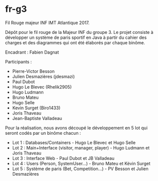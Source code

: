 # fr-g3
Fil Rouge majeur INF IMT Atlantique 2017. 

Dépôt pour le fil rouge de la Majeur INF du groupe 3. Le projet consiste à développer un système de paris sportif en Java à partir du cahier des charges et des diagrammes qui ont été élaborés par chaque binôme. 

Encadrant : Fabien Dagnat

Participants : 
 - Pierre-Victor Besson
 - Julien Desmazières (jdesmazi)
 - Paul Dubot
 - Hugo Le Blevec (Rhelik2905)
 - Hugo Ludmann
 - Bruno Mateu
 - Hugo Selle
 - Kevin Surget (Biro1433)
 - Joris Thaveau
 - Jean-Baptiste Valladeau


Pour la réalisation, nous avons découpé le développement en 5 lot qui seront codés par un binôme chacun :
 - Lot 1 : Databases/Containers - Hugo Le Blevec et Hugo Selle
 - Lot 2 : Main+Interface (visitor, manager, player) - Hugo Ludmann et Joris Thaveau
 - Lot 3 : Interface Web - Paul Dubot et JB Valladeau
 - Lot 4 : Users (Person, SystemUser...) - Bruno Mateu et Kévin Surget
 - Lot 5 : Système de paris (Bet, Competition...) - PV Besson et Julien Desmazières
